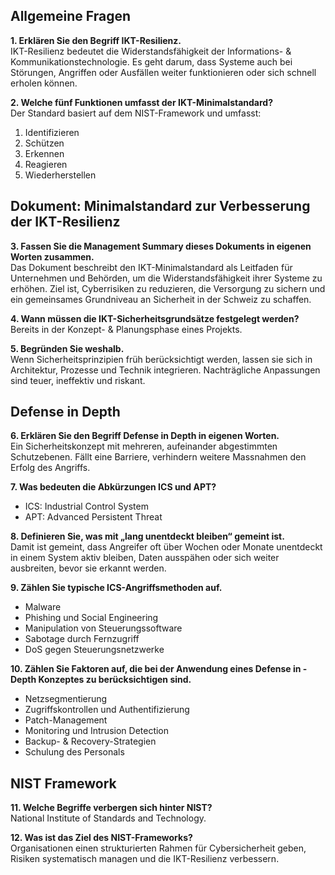 ## Allgemeine Fragen

**1. Erklären Sie den Begriff IKT-Resilienz.**  
IKT-Resilienz bedeutet die Widerstandsfähigkeit der Informations- & Kommunikationstechnologie. Es geht darum, dass Systeme auch bei Störungen, Angriffen oder Ausfällen weiter funktionieren oder sich schnell erholen können.

**2. Welche fünf Funktionen umfasst der IKT-Minimalstandard?**  
Der Standard basiert auf dem NIST-Framework und umfasst:  
1. Identifizieren
2. Schützen
3. Erkennen
4. Reagieren 
5. Wiederherstellen  

## Dokument: Minimalstandard zur Verbesserung der IKT-Resilienz

**3. Fassen Sie die Management Summary dieses Dokuments in eigenen Worten zusammen.**  
Das Dokument beschreibt den IKT-Minimalstandard als Leitfaden für Unternehmen und Behörden, um die Widerstandsfähigkeit ihrer Systeme zu erhöhen. Ziel ist, Cyberrisiken zu reduzieren, die Versorgung zu sichern und ein gemeinsames Grundniveau an Sicherheit in der Schweiz zu schaffen.

**4. Wann müssen die IKT-Sicherheitsgrundsätze festgelegt werden?**  
Bereits in der Konzept- & Planungsphase eines Projekts.

**5. Begründen Sie weshalb.**  
Wenn Sicherheitsprinzipien früh berücksichtigt werden, lassen sie sich in Architektur, Prozesse und Technik integrieren. Nachträgliche Anpassungen sind teuer, ineffektiv und riskant.

## Defense in Depth

**6. Erklären Sie den Begriff Defense in Depth in eigenen Worten.**  
Ein Sicherheitskonzept mit mehreren, aufeinander abgestimmten Schutzebenen. Fällt eine Barriere, verhindern weitere Massnahmen den Erfolg des Angriffs.

**7. Was bedeuten die Abkürzungen ICS und APT?**  
- ICS: Industrial Control System
- APT: Advanced Persistent Threat

**8. Definieren Sie, was mit „lang unentdeckt bleiben“ gemeint ist.**  
Damit ist gemeint, dass Angreifer oft über Wochen oder Monate unentdeckt in einem System aktiv bleiben, Daten ausspähen oder sich weiter ausbreiten, bevor sie erkannt werden.

**9. Zählen Sie typische ICS-Angriffsmethoden auf.**  
- Malware
- Phishing und Social Engineering  
- Manipulation von Steuerungssoftware  
- Sabotage durch Fernzugriff  
- DoS gegen Steuerungsnetzwerke  

**10. Zählen Sie Faktoren auf, die bei der Anwendung eines Defense in -Depth Konzeptes zu berücksichtigen sind.**  
- Netzsegmentierung  
- Zugriffskontrollen und Authentifizierung  
- Patch-Management  
- Monitoring und Intrusion Detection  
- Backup- & Recovery-Strategien  
- Schulung des Personals  

## NIST Framework

**11. Welche Begriffe verbergen sich hinter NIST?**  
National Institute of Standards and Technology.

**12. Was ist das Ziel des NIST-Frameworks?**  
Organisationen einen strukturierten Rahmen für Cybersicherheit geben, Risiken systematisch managen und die IKT-Resilienz verbessern.
